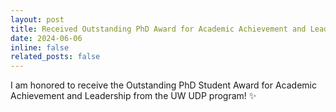 ```yaml
---
layout: post
title: Received Outstanding PhD Award for Academic Achievement and Leadership
date: 2024-06-06
inline: false
related_posts: false
---
```


I am honored to receive the Outstanding PhD Student Award for Academic Achievement and Leadership from the UW UDP program! :sparkles:
